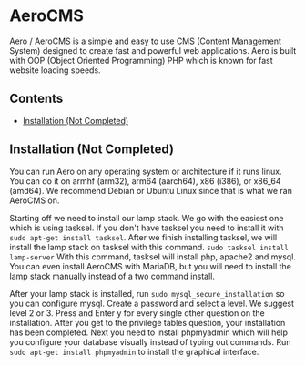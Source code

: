 # AeroCMS
Aero / AeroCMS is a simple and easy to use CMS (Content Management System) designed to create fast and powerful web applications. Aero is built with OOP (Object Oriented Programming) PHP which is known for fast website loading speeds.

## Contents
- <a href="#installation">Installation (Not Completed)</a>

## Installation (Not Completed)
You can run Aero on any operating system or architecture if it runs linux. You can do it on armhf (arm32), arm64 (aarch64), x86 (i386), or x86_64 (amd64). We recommend Debian or Ubuntu Linux since that is what we ran AeroCMS on.

Starting off we need to install our lamp stack. We go with the easiest one which is using tasksel. If you don't have tasksel you need to install it with `sudo apt-get install tasksel`. After we finish installing tasksel, we will install the lamp stack on tasksel with this command. `sudo tasksel install lamp-server` With this command, tasksel will install php, apache2 and mysql. You can even install AeroCMS with MariaDB, but you will need to install the lamp stack manually instead of a two command install. 

After your lamp stack is installed, run `sudo mysql_secure_installation` so you can configure mysql. Create a password and select a level. We suggest level 2 or 3. Press and Enter y for every single other question on the installation. After you get to the privilege tables question, your installation has been completed. Next you need to install phpmyadmin which will help you configure your database visually instead of typing out commands. Run `sudo apt-get install phpmyadmin` to install the graphical interface.
